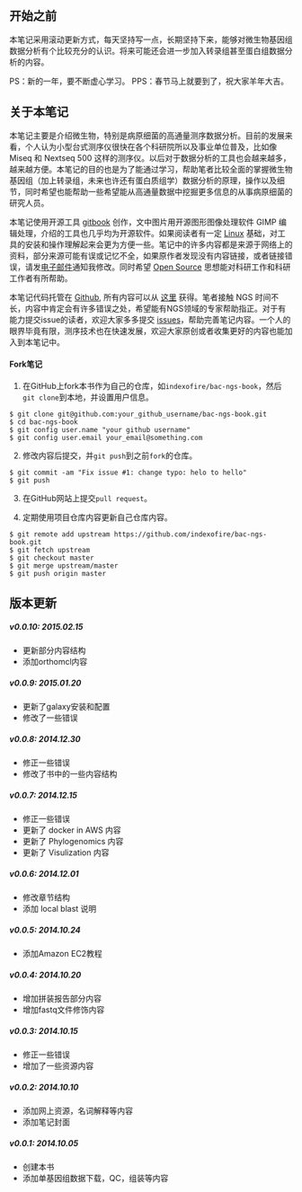 ## 开始之前

本笔记采用滚动更新方式，每天坚持写一点，长期坚持下来，能够对微生物基因组数据分析有个比较充分的认识。将来可能还会进一步加入转录组甚至蛋白组数据分析的内容。

PS：新的一年，要不断虚心学习。
PPS：春节马上就要到了，祝大家羊年大吉。

## 关于本笔记

本笔记主要是介绍微生物，特别是病原细菌的高通量测序数据分析。目前的发展来看，个人认为小型台式测序仪很快在各个科研院所以及事业单位普及，比如像 Miseq 和 Nextseq 500 这样的测序仪。以后对于数据分析的工具也会越来越多，越来越方便。本笔记的目的也是为了能通过学习，帮助笔者比较全面的掌握微生物基因组（加上转录组，未来也许还有蛋白质组学）数据分析的原理，操作以及细节，同时希望也能帮助一些希望能从高通量数据中挖掘更多信息的从事病原细菌的研究人员。

本笔记使用开源工具 [gitbook][] 创作，文中图片用开源图形图像处理软件 GIMP 编辑处理，介绍的工具也几乎均为开源软件。如果阅读者有一定 [Linux][] 基础，对工具的安装和操作理解起来会更为方便一些。笔记中的许多内容都是来源于网络上的资料，部分来源可能有误或记忆不全，如果原作者发现没有内容链接，或者链接错误，请发[电子邮件](mailto:indexofire@gmail.com)通知我修改。同时希望 [Open Source][] 思想能对科研工作和科研工作者有所帮助。

本笔记代码托管在 [Github][], 所有内容可以从 [这里](http://github.com/indexofire/bac-ngs-book.git) 获得。笔者接触 NGS 时间不长，内容中肯定会有许多错误之处，希望能有NGS领域的专家帮助指正。对于有能力提交issue的读者，欢迎大家多多提交 [issues](https://github.com/indexofire/bac-ngs-book/issues)，帮助完善笔记内容。一个人的眼界毕竟有限，测序技术也在快速发展，欢迎大家原创或者收集更好的内容也能加入到本笔记中。

#### Fork笔记

1. 在GitHub上fork本书作为自己的仓库，如`indexofire/bac-ngs-book`，然后`git clone`到本地，并设置用户信息。

```
$ git clone git@github.com:your_github_username/bac-ngs-book.git
$ cd bac-ngs-book
$ git config user.name "your github username"
$ git config user.email your_email@something.com
```

2. 修改内容后提交，并`git push`到之前`fork`的仓库。

```
$ git commit -am "Fix issue #1: change typo: helo to hello"
$ git push
```

3. 在GitHub网站上提交`pull request`。

4. 定期使用项目仓库内容更新自己仓库内容。

```
$ git remote add upstream https://github.com/indexofire/bac-ngs-book.git
$ git fetch upstream
$ git checkout master
$ git merge upstream/master
$ git push origin master
```

## 版本更新

##### v0.0.10: 2015.02.15

 * 更新部分内容结构
 * 添加orthomcl内容

##### v0.0.9: 2015.01.20

 * 更新了galaxy安装和配置
 * 修改了一些错误

##### v0.0.8: 2014.12.30

 * 修正一些错误
 * 修改了书中的一些内容结构

##### v0.0.7: 2014.12.15

 * 修正一些错误
 * 更新了 docker in AWS 内容
 * 更新了 Phylogenomics 内容
 * 更新了 Visulization 内容

##### v0.0.6: 2014.12.01

 * 修改章节结构
 * 添加 local blast 说明

##### v0.0.5: 2014.10.24

 * 添加Amazon EC2教程

##### v0.0.4: 2014.10.20

 * 增加拼装报告部分内容
 * 增加fastq文件修饰内容

##### v0.0.3: 2014.10.15

 * 修正一些错误
 * 增加了一些资源内容

##### v0.0.2: 2014.10.10

 * 添加网上资源，名词解释等内容
 * 添加笔记封面

##### v0.0.1: 2014.10.05

 * 创建本书
 * 添加单基因组数据下载，QC，组装等内容

[Linux]: http://www.linux.com/ "Linux"
[Illumina]: http://www.illumina.com/ "Illumina"
[MiSeq]: http://www.illumina.com/search.ilmn?search=MiSeq&Pg=1&ilmn_search_btn.x=1 "MiSeq"
[gitbook]: http://www.gitbook.io/ "Git Book"
[Open Source]: http://opensource.org/ "开源思想"
[Linux]: http://www.linux.com/ "Linux"
[Github]: https://www.github.com/ "Github"
